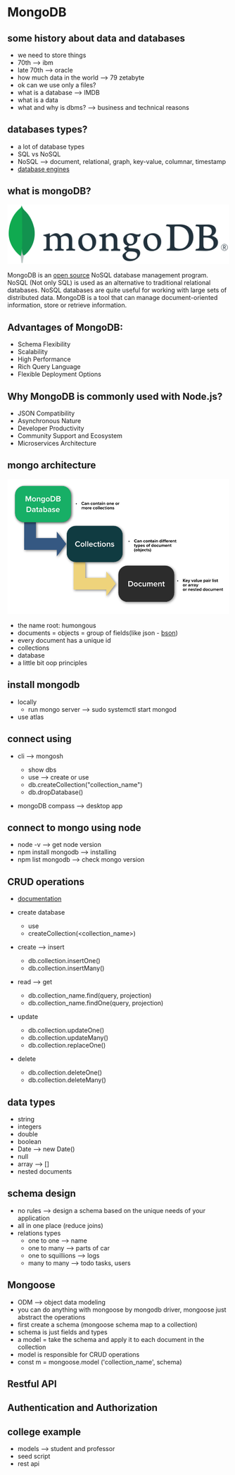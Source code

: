 # MongoDB

## some history about data and databases
- we need to store things
- 70th --> ibm 
- late 70th --> oracle
- how much data in the world --> 79 zetabyte
- ok can we use only a files?
- what is a database --> IMDB
- what is a data
- what and why is dbms? --> business and technical reasons

## databases types?
- a lot of database types
- SQL vs NoSQL
- NoSQL --> document, relational, graph, key-value, columnar, timestamp
- [database engines](https://db-engines.com/en/ranking)

## what is mongoDB?
<img src="./images/MongoDB_Logo.png">

MongoDB is an [open source](https://github.com/mongodb/mongo) NoSQL database management program. NoSQL (Not only SQL) is used as an alternative to traditional relational databases. NoSQL databases are quite useful for working with large sets of distributed data. MongoDB is a tool that can manage document-oriented information, store or retrieve information.

## Advantages of MongoDB:

- Schema Flexibility
- Scalability
- High Performance
- Rich Query Language
- Flexible Deployment Options

## Why MongoDB is commonly used with Node.js?

- JSON Compatibility
- Asynchronous Nature
- Developer Productivity
- Community Support and Ecosystem
- Microservices Architecture

## mongo architecture
<img src="./images/hierachy.png"> 

- the name root: humongous
- documents = objects = group of fields(like json - [bson](https://www.mongodb.com/basics/bson))
- every document has a unique id
- collections
- database
- a little bit oop principles

## install mongodb
- locally
    - run mongo server --> sudo systemctl start mongod
- use atlas

## connect using
- cli --> mongosh
    - show dbs
    - use <database> --> create or use
    - db.createCollection("collection_name")
    - db.dropDatabase()

- mongoDB compass --> desktop app

## connect to mongo using node
- node -v --> get node version
- npm install mongodb --> installing
- npm list mongodb --> check mongo version

## CRUD operations
- [documentation](https://www.mongodb.com/docs/manual/crud/)
- create database
    - use <db>
    - createCollection(<collection_name>)

- create --> insert
    - db.collection.insertOne(<document>) 
    - db.collection.insertMany(<list of documents>)

- read --> get
    - db.collection_name.find(query, projection)
    - db.collection_name.findOne(query, projection)

- update
    - db.collection.updateOne()
    - db.collection.updateMany()
    - db.collection.replaceOne()

- delete
    - db.collection.deleteOne()
    - db.collection.deleteMany()

## data types
- string
- integers
- double
- boolean
- Date --> new Date()
- null
- array --> []
- nested documents

## schema design
- no rules --> design a schema based on the unique needs of your application
- all in one place (reduce joins)
- relations types
    - one to one --> name
    - one to many --> parts of car
    - one to squillions --> logs
    - many to many --> todo tasks, users

## Mongoose
- ODM --> object data modeling
- you can do anything with mongoose by mongodb driver, mongoose just abstract the operations
- first create a schema (mongoose schema map to a collection)
- schema is just fields and types
- a model = take the schema and apply it to each document in the collection
- model is responsible for CRUD operations
- const m = mongoose.model
('collection_name', schema)

## Restful API

## Authentication and Authorization

## college example
- models --> student and professor
- seed script
- rest api
